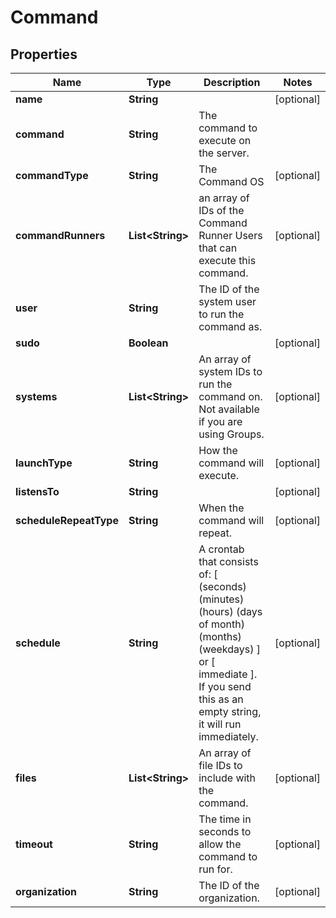
# Command

## Properties
Name | Type | Description | Notes
------------ | ------------- | ------------- | -------------
**name** | **String** |  |  [optional]
**command** | **String** | The command to execute on the server. | 
**commandType** | **String** | The Command OS |  [optional]
**commandRunners** | **List&lt;String&gt;** | an array of IDs of the Command Runner Users that can execute this command. |  [optional]
**user** | **String** | The ID of the system user to run the command as. | 
**sudo** | **Boolean** |  |  [optional]
**systems** | **List&lt;String&gt;** | An array of system IDs to run the command on. Not available if you are using Groups. |  [optional]
**launchType** | **String** | How the command will execute. |  [optional]
**listensTo** | **String** |  |  [optional]
**scheduleRepeatType** | **String** | When the command will repeat. |  [optional]
**schedule** | **String** | A crontab that consists of: [ (seconds) (minutes) (hours) (days of month) (months) (weekdays) ] or [ immediate ]. If you send this as an empty string, it will run immediately.  |  [optional]
**files** | **List&lt;String&gt;** | An array of file IDs to include with the command. |  [optional]
**timeout** | **String** | The time in seconds to allow the command to run for. |  [optional]
**organization** | **String** | The ID of the organization. |  [optional]



